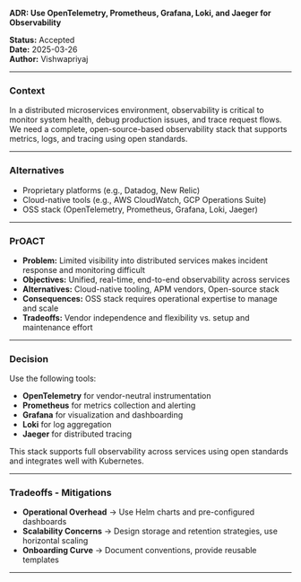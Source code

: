 **ADR: Use OpenTelemetry, Prometheus, Grafana, Loki, and Jaeger for Observability**

**Status:** Accepted  
**Date:** 2025-03-26  
**Author:** Vishwapriyaj

---

### Context
In a distributed microservices environment, observability is critical to monitor system health, debug production issues, and trace request flows. We need a complete, open-source-based observability stack that supports metrics, logs, and tracing using open standards.

---

### Alternatives
- Proprietary platforms (e.g., Datadog, New Relic)
- Cloud-native tools (e.g., AWS CloudWatch, GCP Operations Suite)
- OSS stack (OpenTelemetry, Prometheus, Grafana, Loki, Jaeger)

---

### PrOACT
- **Problem:** Limited visibility into distributed services makes incident response and monitoring difficult
- **Objectives:** Unified, real-time, end-to-end observability across services
- **Alternatives:** Cloud-native tooling, APM vendors, Open-source stack
- **Consequences:** OSS stack requires operational expertise to manage and scale
- **Tradeoffs:** Vendor independence and flexibility vs. setup and maintenance effort

---

### Decision
Use the following tools:
- **OpenTelemetry** for vendor-neutral instrumentation
- **Prometheus** for metrics collection and alerting
- **Grafana** for visualization and dashboarding
- **Loki** for log aggregation
- **Jaeger** for distributed tracing

This stack supports full observability across services using open standards and integrates well with Kubernetes.

---

### Tradeoffs - Mitigations
- **Operational Overhead** → Use Helm charts and pre-configured dashboards
- **Scalability Concerns** → Design storage and retention strategies, use horizontal scaling
- **Onboarding Curve** → Document conventions, provide reusable templates

---

